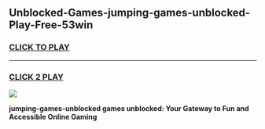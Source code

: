 
## Unblocked-Games-jumping-games-unblocked-Play-Free-53win
<h3>
<a href="https://premium76.site?title=jumping-games-unblocked&ref=18A1">CLICK TO PLAY</a></h3>
<hr>

<h3>
<a href="https://premium76.site?title=jumping-games-unblocked&ref=18A1">CLICK 2 PLAY</a>
  
</h3>

<a href="https://premium76.site?title=jumping-games-unblocked&ref=18A1"><img src="https://clearcache.store/games.png"></a>


**jumping-games-unblocked games unblocked: Your Gateway to Fun and Accessible Online Gaming**
